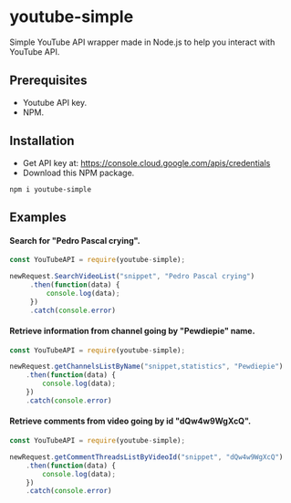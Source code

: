 # youtube-simple
Simple YouTube API wrapper made in Node.js to help you interact with YouTube API.

## Prerequisites
- Youtube API key.
- NPM.

## Installation
- Get API key at: https://console.cloud.google.com/apis/credentials
- Download this NPM package.
```
npm i youtube-simple
```

## Examples

#### Search for "Pedro Pascal crying".
```js
const YouTubeAPI = require(youtube-simple);

newRequest.SearchVideoList("snippet", "Pedro Pascal crying")
     .then(function(data) {
         console.log(data);
     })
     .catch(console.error)
```

#### Retrieve information from channel going by "Pewdiepie" name.
```js
const YouTubeAPI = require(youtube-simple);

newRequest.getChannelsListByName("snippet,statistics", "Pewdiepie")
    .then(function(data) {
        console.log(data);
    })
    .catch(console.error)
```

#### Retrieve comments from video going by id "dQw4w9WgXcQ".
```js
const YouTubeAPI = require(youtube-simple);

newRequest.getCommentThreadsListByVideoId("snippet", "dQw4w9WgXcQ")
    .then(function(data) {
        console.log(data);
    })
    .catch(console.error)
```
